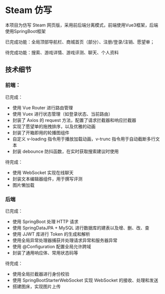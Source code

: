 # Steam 仿写

本项目为仿写 Steam 网页版，采用前后端分离模式，前端使用Vue3框架，后端使用SpringBoot框架

已完成功能：全局顶部导航栏、商城首页（部分）、注册/登录/注销、愿望单；

待完成功能：搜索、游戏详情、游戏评测、聊天、个人资料

## 技术细节

### 前端：

已完成：

* 使用 Vue Router 进行路由管理
* 使用 Vuex 进行状态管理（如登录状态、当前路由）
* 封装了 Axios 的 request 方法，配置了请求拦截器和响应拦截器
* 实现了愿望单的拖拽排序，以及优雅的动画
* 封装了开箱即用的轮播图组件
* 自定义 v-loading 指令用于播放加载动画，v-trunc 指令用于自动截断多行文本
* 封装 debounce 防抖函数，在实时获取搜索建议时使用

待完成：

* 使用 WebSocket 实现在线聊天
* 封装文本编辑器组件，用于撰写评测
* 图片懒加载

### 后端

已完成：

* 使用 SpringBoot 处理 HTTP 请求
* 使用 SpringDataJPA + MySQL 进行数据库的建表以及增、删、改、查
* 使用 JJWT 库进行 Token 的生成和解析
* 使用全局异常处理器捕获并处理请求异常和服务器异常
* 使用 @Configuration 配置全局允许跨域
* 封装了通用响应体、常用状态码等

待完成：

* 使用全局拦截器进行身份校验
* 使用 SpringBootStarterWebSocket 实现 WebSocket 的接收、处理和发送
* 搭建图床，实现图片上传
